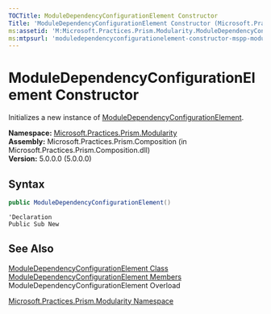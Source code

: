 ```yaml
---
TOCTitle: ModuleDependencyConfigurationElement Constructor
Title: 'ModuleDependencyConfigurationElement Constructor (Microsoft.Practices.Prism.Modularity)'
ms:assetid: 'M:Microsoft.Practices.Prism.Modularity.ModuleDependencyConfigurationElement.\#ctor'
ms:mtpsurl: 'moduledependencyconfigurationelement-constructor-mspp-modularity.md'
---
```


# ModuleDependencyConfigurationElement Constructor

Initializes a new instance of [ModuleDependencyConfigurationElement](/patterns-practices/reference/moduledependencyconfigurationelement-class-mspp-modularity).

**Namespace:** [Microsoft.Practices.Prism.Modularity](/patterns-practices/reference/mspp-modularity-namespace)  <br/>
**Assembly:** Microsoft.Practices.Prism.Composition (in Microsoft.Practices.Prism.Composition.dll)<br/>
**Version:** 5.0.0.0 (5.0.0.0)

## Syntax

```C#
public ModuleDependencyConfigurationElement()
```

```VB
'Declaration
Public Sub New
```

## See Also

[ModuleDependencyConfigurationElement Class](/patterns-practices/reference/moduledependencyconfigurationelement-class-mspp-modularity)<br/>
[ModuleDependencyConfigurationElement Members](/patterns-practices/reference/moduledependencyconfigurationelement-members-mspp-modularity)<br/>
ModuleDependencyConfigurationElement Overload

[Microsoft.Practices.Prism.Modularity Namespace](/patterns-practices/reference/mspp-modularity-namespace)<br/>